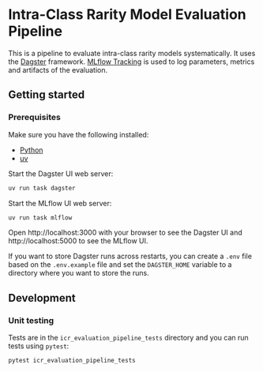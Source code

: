 # Intra-Class Rarity Model Evaluation Pipeline

This is a pipeline to evaluate intra-class rarity models systematically. It uses the [Dagster](https://dagster.io/)
framework.
[MLflow Tracking](https://mlflow.org/docs/latest/tracking/) is used to log parameters, metrics and artifacts of the
evaluation.

## Getting started

### Prerequisites

Make sure you have the following installed:

- [Python](https://www.python.org/downloads/)
- [uv](https://docs.astral.sh/uv/getting-started/installation/)

Start the Dagster UI web server:
```bash
uv run task dagster
```

Start the MLflow UI web server:
```bash
uv run task mlflow
```

Open http://localhost:3000 with your browser to see the Dagster UI and http://localhost:5000 to see the MLflow UI.

If you want to store Dagster runs across restarts, you can create a `.env` file based on the `.env.example` file and set
the `DAGSTER_HOME` variable to a directory where you want to store the runs.

## Development

### Unit testing

Tests are in the `icr_evaluation_pipeline_tests` directory and you can run tests using `pytest`:

```bash
pytest icr_evaluation_pipeline_tests
```
